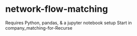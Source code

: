 # network-flow-matching
Requires Python, pandas, & a jupyter notebook setup
Start in company_matching-for-Recurse
